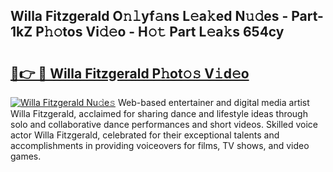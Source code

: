 ## Willa Fitzgerald O𝚗𝚕yf𝚊ns L𝚎a𝚔ed N𝚞𝚍es - Part-1kZ P𝚑𝚘tos Vi𝚍𝚎o - H𝚘𝚝 Part L𝚎a𝚔s 654cy

# <h2><a href="http://kf6hmt8.oniu.top/?m=Willa+Fitzgerald">🔗👉 🔴 Willa Fitzgerald P𝚑ot𝚘𝚜 V𝚒d𝚎o</a></h2>

[![Willa Fitzgerald Nu𝚍e𝚜](https://i.imgur.com/0qMVB7G.gif)](http://kf6hmt8.oniu.top/?m=Willa+Fitzgerald)
Web-based entertainer and digital media artist Willa Fitzgerald, acclaimed for sharing dance and lifestyle ideas through solo and collaborative dance performances and short videos. Skilled voice actor Willa Fitzgerald, celebrated for their exceptional talents and accomplishments in providing voiceovers for films, TV shows, and video games.  
